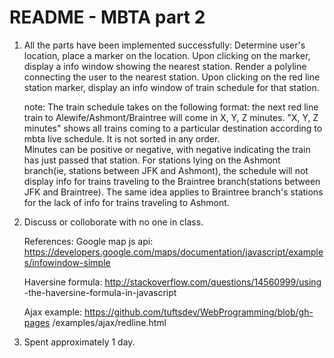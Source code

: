 # README - MBTA part 2

1. All the parts have been implemented successfully:
   Determine user's location, place a marker on the location.
   Upon clicking on the marker, display a info window showing the nearest
   station.
   Render a polyline connecting the user to the nearest station.
   Upon clicking on the red line station marker, display an info window of
   train schedule for that station.

   note: The train schedule takes on the following format:
   		 the next red line train to Alewife/Ashmont/Braintree will come in 
   		 X, Y, Z minutes.
   		 "X, Y, Z minutes" shows all trains coming to a particular 
   		 destination according to mbta live schedule. It is not sorted
   		 in any order.  
   		 Minutes can be positive or negative, with negative indicating the
   		 train has just passed that station. 
   		 For stations lying on the Ashmont branch(ie, stations between JFK
   		 and Ashmont), the schedule will not display info for trains 
   		 traveling to the Braintree branch(stations between JFK and 
   		 Braintree). The same idea applies to Braintree branch's stations 
   		 for the lack of info for trains traveling to Ashmont. 

2. Discuss or colloborate with no one in class. 
   
   References:
   Google map js api: https://developers.google.com/maps/documentation/javascript/examples/infowindow-simple 

   Haversine formula: http://stackoverflow.com/questions/14560999/using
   -the-haversine-formula-in-javascript
   
   Ajax example: https://github.com/tuftsdev/WebProgramming/blob/gh-pages
   /examples/ajax/redline.html

3. Spent approximately 1 day. 
